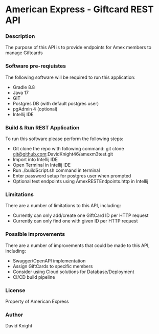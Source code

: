 # American Express - Giftcard REST API

### Description

The purpose of this API is to provide endpoints for Amex members to manage Giftcards

### Software pre-reqiuistes

The following software will be required to run this application:

* Gradle 8.8
* Java 17
* GIT
* Postgres DB (with default postgres user)
* pgAdmin 4 (optional)
* Intellij IDE

### Build & Run REST Application

To run this software please perform the following steps:

* Git clone the repo with following command: git clone git@github.com:DavidKnight46/amexm3test.git
* Import into Intellij IDE
* Open Terminal in Intellij IDE
* Run ./buildScript.sh command in terminal
* Enter password setup for postgres user when prompted
* Optional test endpoints using AmexRESTEndpoints.http in Intellij

### Limitations

There are a number of limitations to this API, including:

- Currently can only add/create one GiftCard ID per HTTP request
- Currently can only find one with given ID per HTTP request

### Possible improvements

There are a number of improvements that could be made to this API, including:

- Swagger/OpenAPI implementation
- Assign GiftCards to specific members
- Consider using Cloud solutions for Database/Deployment
- CI/CD build pipeline

### License

Property of American Express

### Author

David Knight

